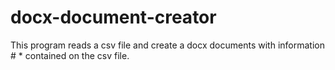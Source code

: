 # docx-document-creator
This program reads a csv file and create a docx documents with information # * contained on the csv file.
